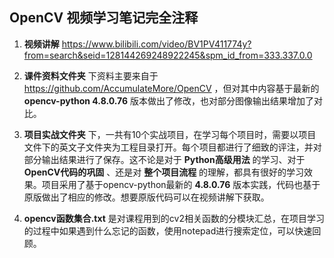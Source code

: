 ##  OpenCV 视频学习笔记完全注释

1. **视频讲解** https://www.bilibili.com/video/BV1PV411774y?from=search&seid=128144269248922245&spm_id_from=333.337.0.0

2. **课件资料文件夹** 下资料主要来自于 https://github.com/AccumulateMore/OpenCV ，但对其中内容基于最新的 **opencv-python 4.8.0.76** 版本做出了修改，也对部分图像输出结果增加了对比。

3. **项目实战文件夹** 下，一共有10个实战项目，在学习每个项目时，需要以项目文件下的英文子文件夹为工程目录打开。每个项目都进行了细致的评注，并对部分输出结果进行了保存。这不论是对于 **Python高级用法** 的学习、对于 **OpenCV代码的巩固** 、还是对 **整个项目流程** 的理解，都具有很好的学习效果。项目采用了基于opencv-python最新的 **4.8.0.76** 版本实践，代码也基于原版做出了相应的修改。想要原版代码可以在视频讲解下获取。
4. **opencv函数集合.txt** 是对课程用到的cv2相关函数的分模块汇总，在项目学习的过程中如果遇到什么忘记的函数，使用notepad进行搜索定位，可以快速回顾。

